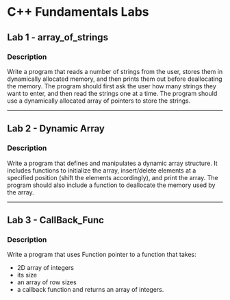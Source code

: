 # C++ Fundamentals Labs

## Lab 1 - array_of_strings

### Description

Write a program that reads a number of strings from the user, stores them in dynamically allocated memory, and then prints them out before deallocating the memory. The program should first ask the user how many strings they want to enter, and then read the strings one at a time. The program should use a dynamically allocated array of pointers to store the strings.

---

## Lab 2 - Dynamic Array

### Description

Write a program that defines and manipulates a dynamic array structure. It includes functions to initialize the array, insert/delete elements at a specified position (shift the elements accordingly), and print the array. The program should also include a function to deallocate the memory used by the array.

---

## Lab 3 - CallBack_Func

### Description

Write a program that uses Function pointer to a function that takes:

- 2D array of integers
- its size
- an array of row sizes
- a callback function
  and returns an array of integers.
